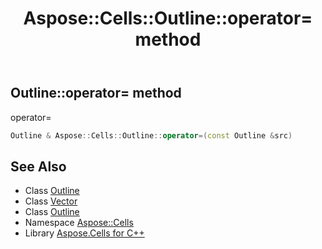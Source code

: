 ﻿---
title: Aspose::Cells::Outline::operator= method
linktitle: operator=
second_title: Aspose.Cells for C++ API Reference
description: 'Aspose::Cells::Outline::operator= method. operator= in C++.'
type: docs
weight: 300
url: /cpp/aspose.cells/outline/operator_asm/
---
## Outline::operator= method


operator=

```cpp
Outline & Aspose::Cells::Outline::operator=(const Outline &src)
```

## See Also

* Class [Outline](../)
* Class [Vector](../../vector/)
* Class [Outline](../)
* Namespace [Aspose::Cells](../../)
* Library [Aspose.Cells for C++](../../../)
